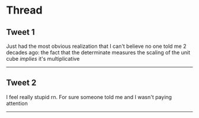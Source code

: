 # Thread

## Tweet 1

Just had the most obvious realization that I can't believe no one told me 2 decades ago: the fact that the determinate measures the scaling of the unit cube *implies* it's multiplicative

---

## Tweet 2

I feel really stupid rn. For sure someone told me and I wasn't paying attention

---

